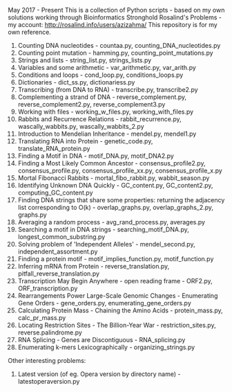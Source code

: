 May 2017 - Present
This is a collection of Python scripts - based on my own solutions working through Bioinformatics Stronghold Rosalind's Problems - my account:
http://rosalind.info/users/azizahma/
This repository is for my own reference.

1. Counting DNA nucleotides - countaa.py, counting_DNA_nucleotides.py
2. Counting point mutation - hamming.py, counting_point_mutations.py
3. Strings and lists - string_list.py, strings_lists.py
4. Variables and some arithmetic - var_arithmetic.py, var_arith.py
5. Conditions and loops - cond_loop.py, conditions_loops.py
6. Dictionaries - dict_ss.py, dictionariess.py
7. Transcribing (from DNA to RNA) - transcribe.py, transcribe2.py
8. Complementing a strand of DNA - reverse_complement.py, reverse_complement2.py, reverse_complement3.py 
9. Working with files - working_w_files.py, working_with_files.py
10. Rabbits and Recurrence Relations - rabbit_recurrence.py, wascally_wabbits.py, wascally_wabbits_2.py
11. Introduction to Mendelian Inheritance - mendel.py, mendel1.py
12. Translating RNA into Protein - genetic_code.py, translate_RNA_protein.py
13. Finding a Motif in DNA - motif_DNA.py, motif_DNA2.py
14. Finding a Most Likely Common Ancestor - consensus_profile2.py, consensus_profile.py, consensus_profile_xx.py, consensus_profile_x.py
15. Mortal Fibonacci Rabbits - mortal_fibo_rabbit.py, wabbit_season.py
18. Identifying Unknown DNA Quickly - GC_content.py, GC_content2.py, computing_GC_content.py
19. Finding DNA strings that share some properties: returning the adjacency list corresponding to O(k) - overlap_graphs.py, overlap_graphs_2.py, graphs.py
20. Averaging a random process - avg_rand_process.py, averages.py
21. Searching a motif in DNA strings - searching_motif_DNA.py, longest_common_substring.py
22. Solving problem of 'Independent Alleles' - mendel_second.py, independent_assortment.py
23. Finding a protein motif - motif_implies_function.py, motif_function.py
24. Inferring mRNA from Protein - reverse_translation.py, pitfall_reverse_translation.py
25. Transcription May Begin Anywhere - open reading frame - ORF2.py, ORF_transcription.py
26. Rearrangements Power Large-Scale Genomic Changes - Enumerating Gene Orders - gene_orders.py, enumerating_gene_orders.py
27. Calculating Protein Mass - Chaining the Amino Acids - protein_mass.py, calc_pr_mass.py
28. Locating Restriction Sites - The Billion-Year War - restriction_sites.py, reverse.palindrome.py
29. RNA Splicing - Genes are Discontiguous - RNA_splicing.py
30. Enumerating k-mers Lexicographically - organizing_strings.py

Other interesting problems:
1. Latest version (of eg. Opera version by directory name) - latestoperaversion.py


